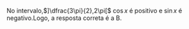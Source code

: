 No intervalo,$]\dfrac{3\pi}{2},2\pi[$ $\cos{x}$  é positivo e $\sin{x}$  é negativo.Logo, a resposta correta é a B.